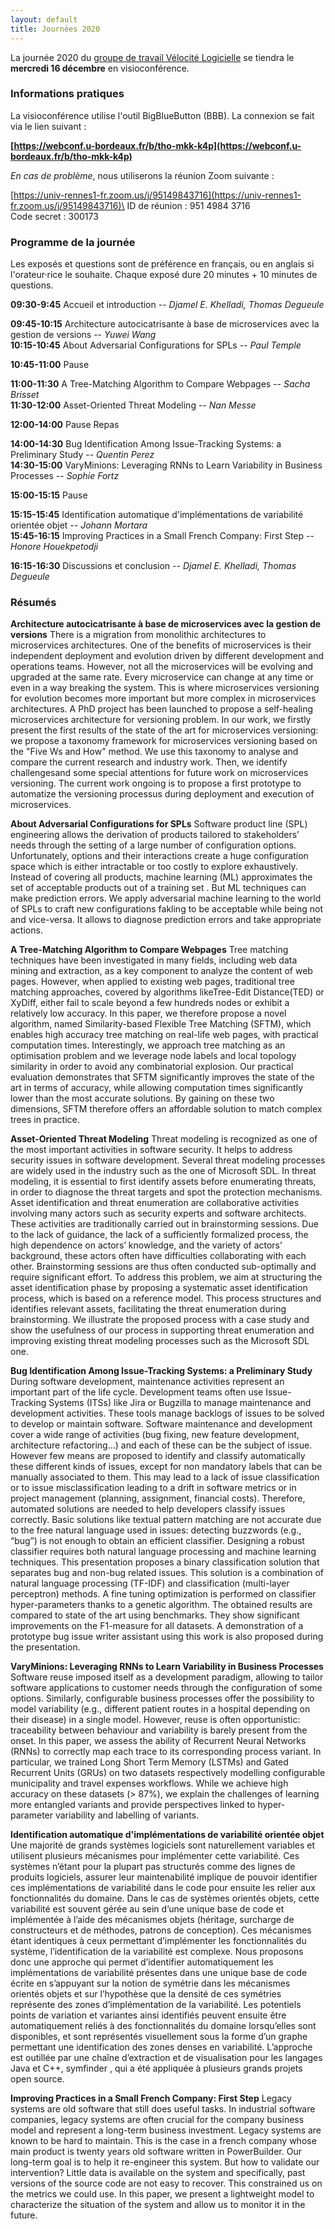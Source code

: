 ```yaml
---
layout: default
title: Journées 2020
---
```


La journée 2020 du [groupe de travail Vélocité Logicielle](https://gdrgpl.myxwiki.org/xwiki/bin/view/Main/GTs/GT%20Rimel/) se tiendra le **mercredi 16 décembre** en visioconférence.

### Informations pratiques

La visioconférence utilise l'outil BigBlueButton (BBB). La connexion se fait via le lien suivant :

**[https://webconf.u-bordeaux.fr/b/tho-mkk-k4p](https://webconf.u-bordeaux.fr/b/tho-mkk-k4p)**

*En cas de problème*, nous utiliserons la réunion Zoom suivante :

[https://univ-rennes1-fr.zoom.us/j/95149843716](https://univ-rennes1-fr.zoom.us/j/95149843716)\
ID de réunion : 951 4984 3716\
Code secret : 300173

### Programme de la journée

Les exposés et questions sont de préférence en français, ou en anglais si l'orateur·rice le souhaite. Chaque exposé dure 20 minutes + 10 minutes de questions.

**09:30-9:45** Accueil et introduction -- *Djamel E. Khelladi, Thomas Degueule*

**09:45-10:15** Architecture autocicatrisante à base de microservices avec la gestion de versions -- *Yuwei Wang*\
**10:15-10:45** About Adversarial Configurations for SPLs -- *Paul Temple*

**10:45-11:00** Pause

**11:00-11:30** A Tree-Matching Algorithm to Compare Webpages -- *Sacha Brisset*\
**11:30-12:00** Asset-Oriented Threat Modeling -- *Nan Messe*

**12:00-14:00** Pause  Repas

**14:00-14:30** Bug Identification Among Issue-Tracking Systems: a Preliminary Study -- *Quentin Perez*\
**14:30-15:00** VaryMinions: Leveraging RNNs to Learn Variability in Business Processes -- *Sophie Fortz*

**15:00-15:15** Pause

**15:15-15:45** Identification automatique d'implémentations de variabilité orientée objet -- *Johann Mortara*\
**15:45-16:15** Improving Practices in a Small French Company: First Step -- *Honore Houekpetodji*

**16:15-16:30** Discussions et conclusion -- *Djamel E. Khelladi, Thomas Degueule*

### Résumés

**Architecture autocicatrisante à base de microservices avec la gestion de versions**
There is a migration from monolithic architectures to microservices architectures. One of the benefits of microservices is their independent deployment and evolution driven by different development and operations teams.  However, not all the microservices will be evolving and upgraded at the same rate. Every microservice can change at any time or even in a way breaking the system. This is where microservices versioning for evolution becomes more important but more complex in microservices architectures. A PhD project has been launched to propose a self-healing microservices architecture for versioning problem. In our work, we firstly present the first results of the state of the art
for microservices versioning: we propose a taxonomy framework for microservices versioning based on the "Five Ws and How" method. We use this taxonomy to analyse and compare the current research and industry work. Then, we identify challengesand some special attentions for future work on microservices versioning. The current work ongoing is to
propose a first prototype to automatize the versioning processus during deployment and execution of microservices.

**About Adversarial Configurations for SPLs**
Software product line (SPL) engineering allows the derivation of products tailored to stakeholders’ needs through the setting of a large number of configuration options. Unfortunately, options and their interactions create a huge configuration space which is either intractable or too costly to explore exhaustively. Instead of covering all products, machine learning (ML) approximates the set of acceptable products out of a training set . But ML techniques can make prediction errors. We apply adversarial machine learning to the world of SPLs to craft new configurations fakling to be acceptable while being not and vice-versa. It allows to diagnose prediction errors and take appropriate actions.

**A Tree-Matching Algorithm to Compare Webpages**
Tree matching techniques have been investigated in many fields, including web data mining and extraction, as a key component to analyze the content of web pages. However, when applied to existing web pages, traditional tree matching approaches, covered by algorithms likeTree-Edit Distance(TED) or XyDiff, either fail to scale beyond a few hundreds nodes or exhibit a relatively low accuracy. In this paper, we therefore propose a novel algorithm, named Similarity-based Flexible Tree Matching (SFTM), which enables high accuracy tree matching on real-life web pages, with practical computation times. Interestingly, we approach tree matching as an optimisation problem and we leverage node labels and local topology similarity in order to avoid any combinatorial explosion. Our practical evaluation demonstrates that SFTM significantly improves the state of the art in terms of accuracy, while allowing computation times significantly lower than the most accurate solutions. By gaining on these two dimensions, SFTM therefore offers an affordable solution to match complex trees in practice.

**Asset-Oriented Threat Modeling**
Threat modeling is recognized as one of the most important activities in software security. It helps to address security issues in software development. Several threat modeling processes are widely used in the industry such as the one of Microsoft SDL. In threat modeling, it is essential to first identify assets before enumerating threats, in order to diagnose the threat targets and spot the protection mechanisms. Asset identification and threat enumeration are collaborative activities involving many actors such as security experts and software architects. These activities are traditionally carried out in brainstorming sessions. Due to the lack of guidance, the lack of a sufficiently formalized process, the high dependence on actors’ knowledge, and the variety of actors’ background, these actors often have difficulties collaborating with each other. Brainstorming sessions are thus often conducted sub-optimally and require significant effort. To address this problem, we aim at structuring the asset identification phase by proposing a systematic asset identification process, which is based on a reference model. This process structures and identifies relevant assets, facilitating the threat enumeration during brainstorming. We illustrate the proposed process with a case study and show the usefulness of our process in supporting threat enumeration and improving existing threat modeling processes such as the Microsoft SDL one.

**Bug Identification Among Issue-Tracking Systems: a Preliminary Study**
During software development, maintenance activities represent an important part of the life cycle. Development teams often use Issue-Tracking Systems (ITSs) like Jira or Bugzilla to manage maintenance and development activities. These tools manage backlogs of issues to be solved to develop or maintain software. Software maintenance and development cover a wide range of activities (bug fixing, new feature development, architecture refactoring...) and each of these can be the subject of issue. However few means are proposed to identify and classify automatically these different kinds of issues, except for non mandatory labels that can be manually associated to them. This may lead to a lack of issue classification or to issue misclassification leading to a drift in software metrics or in project management (planning, assignment, financial costs). Therefore, automated solutions are needed to help developers classify issues correctly. Basic solutions like textual pattern matching are not accurate due to the free natural language used in issues: detecting buzzwords (e.g., “bug”) is not enough to obtain an efficient classifier. Designing a robust classifier requires both natural language processing and machine learning techniques. This presentation proposes a binary classification solution that separates bug and non-bug related issues. This solution is a combination of natural language processing (TF-IDF) and classification (multi-layer perceptron) methods. A fine tuning optimization is performed on classifier hyper-parameters thanks to a genetic algorithm. The obtained results are compared to state of the art using benchmarks. They show significant improvements on the F1-measure for all datasets. A demonstration of a prototype bug issue writer assistant using this work is also proposed during the presentation.

**VaryMinions: Leveraging RNNs to Learn Variability in Business Processes**
Software reuse imposed itself as a development paradigm, allowing to tailor software applications to customer needs through the configuration of some options. Similarly, configurable business processes offer the possibility to model variability (e.g., different patient routes in a hospital depending on their disease) in a single model. However, reuse is often opportunistic: traceability between behaviour and variability is barely present from the onset. In this paper, we assess the ability of Recurrent Neural Networks (RNNs) to correctly map each trace to its corresponding process variant. In particular, we trained Long Short Term Memory (LSTMs) and Gated Recurrent Units (GRUs) on two datasets respectively modelling configurable municipality and travel expenses workflows. While we achieve high accuracy on these datasets (> 87%), we explain the challenges of learning more entangled variants and provide perspectives linked to hyper-parameter variability and labelling of variants.

**Identification automatique d'implémentations de variabilité orientée objet**
Une majorité de grands systèmes logiciels sont naturellement variables et utilisent plusieurs mécanismes pour implémenter cette variabilité. Ces systèmes n’étant pour la plupart pas structurés comme des lignes de produits logiciels, assurer leur maintenabilité implique de pouvoir identifier ces implémentations de variabilité dans le code pour ensuite les relier aux fonctionnalités du domaine. Dans le cas de systèmes orientés objets, cette variabilité est souvent gérée au sein d’une unique
base de code et implémentée à l’aide des mécanismes objets (héritage, surcharge de constructeurs et de méthodes, patrons de conception). Ces mécanismes étant identiques à ceux permettant d’implémenter les fonctionnalités du système, l’identification de la variabilité est complexe. Nous proposons donc une approche qui permet d’identifier automatiquement les implémentations de variabilité présentes dans une unique base de code écrite en s’appuyant sur la notion de symétrie dans les mécanismes orientés objets et sur l’hypothèse que la densité de ces symétries représente des zones d’implémentation de la variabilité. Les potentiels points de variation et variantes ainsi identifiés peuvent ensuite être automatiquement reliés à des fonctionnalités du domaine lorsqu’elles sont disponibles, et sont représentés visuellement sous la forme d’un graphe permettant une identification des zones denses en variabilité. L’approche est outillée par une chaı̂ne d’extraction et de visualisation pour les langages Java et C++, symfinder , qui a été appliquée à plusieurs grands projets open source.

**Improving Practices in a Small French Company: First Step**
Legacy systems are old software that still does useful tasks. In industrial software companies, legacy systems are often crucial for the company business model and represent a long-term business investment. Legacy systems are known to be hard to maintain. This is the case in a french company whose main product is twenty years old software written in PowerBuilder. Our long-term goal is to help it re-engineer this system. But how to validate our intervention? Little data is available on the system and specifically, past versions of the source code are not easy to recover. This constrained us on the metrics we could use. In this paper, we present a lightweight model to characterize the situation of the system and allow us to monitor it in the future.
